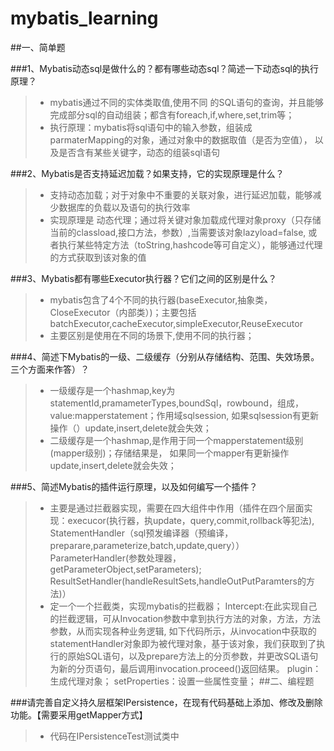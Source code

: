 # mybatis_learning
##一、简单题

###1、Mybatis动态sql是做什么的？都有哪些动态sql？简述一下动态sql的执行原理？
>- mybatis通过不同的实体类取值,使用不同 的SQL语句的查询，并且能够完成部分sql的自动组装；都含有foreach,if,where,set,trim等；
>- 执行原理：mybatis将sql语句中的输入参数，组装成parmaterMapping的对象，通过对象中的数据取值（是否为空值），
以及是否含有某些关键字，动态的组装sql语句
 
###2、Mybatis是否支持延迟加载？如果支持，它的实现原理是什么？
>- 支持动态加载；对于对象中不重要的关联对象，进行延迟加载，能够减少数据库的负载以及语句的执行效率
>- 实现原理是 动态代理；通过将关键对象加载成代理对象proxy（只存储当前的classload,接口方法，参数）,当需要该对象lazyload=false,
或者执行某些特定方法（toString,hashcode等可自定义），能够通过代理的方式获取到该对象的值

###3、Mybatis都有哪些Executor执行器？它们之间的区别是什么？
>- mybatis包含了4个不同的执行器(baseExecutor,抽象类，CloseExecutor（内部类）)；主要包括batchExecutor,cacheExecutor,simpleExecutor,ReuseExecutor
>- 主要区别是使用在不同的场景下,使用不同的执行器；

###4、简述下Mybatis的一级、二级缓存（分别从存储结构、范围、失效场景。三个方面来作答）？
>- 一级缓存是一个hashmap,key为statementId,pramameterTypes,boundSql，rowbound，组成，value:mapperstatement；作用域sqlsession,
    如果sqlsession有更新操作（）update,insert,delete就会失效；
>- 二级缓存是一个hashmap,是作用于同一个mapperstatement级别(mapper级别)；存储结果是， 如果同一个mapper有更新操作update,insert,delete就会失效；

###5、简述Mybatis的插件运行原理，以及如何编写一个插件？
>-  主要是通过拦截器实现，需要在四大组件中作用（插件在四个层面实现：execucor(执行器，执update，query,commit,rollback等犯法), StatementHandler（sql预发编译器（预编译，preparare,parameterize,batch,update,query）） ParameterHandler(参数处理器，getParameterObject,setParameters); ResultSetHandler(handleResultSets,handleOutPutParamters的方法)）
>- 定一个一个拦截类，实现mybatis的拦截器；
    Intercept:在此实现自己的拦截逻辑，可从Invocation参数中拿到执行方法的对象，方法，方法参数，从而实现各种业务逻辑, 如下代码所示，从invocation中获取的statementHandler对象即为被代理对象，基于该对象，我们获取到了执行的原始SQL语句，以及prepare方法上的分页参数，并更改SQL语句为新的分页语句，最后调用invocation.proceed()返回结果。
   plugin：生成代理对象；
   setProperties：设置一些属性变量；
##二、编程题

###请完善自定义持久层框架IPersistence，在现有代码基础上添加、修改及删除功能。【需要采用getMapper方式】
>- 代码在IPersistenceTest测试类中
